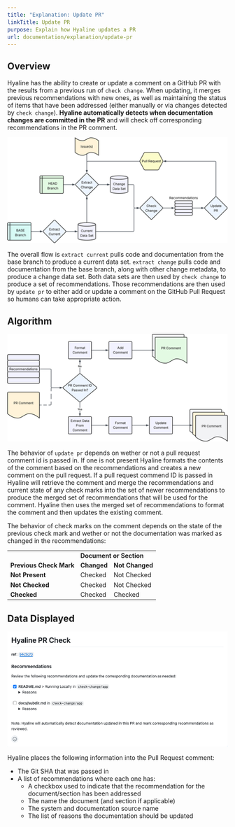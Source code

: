 ```yaml
---
title: "Explanation: Update PR"
linkTitle: Update PR
purpose: Explain how Hyaline updates a PR
url: documentation/explanation/update-pr
---
```

## Overview
Hyaline has the ability to create or update a comment on a GitHub PR with the results from a previous run of `check change`. When updating, it merges previous recommendations with new ones, as well as maintaining the status of items that have been addressed (either manually or via changes detected by `check change`). **Hyaline automatically detects when documentation changes are committed in the PR** and will check off corresponding recommendations in the PR comment.

![Overview](_img/update-pr-overview.svg)

The overall flow is `extract current` pulls code and documentation from the base branch to produce a current data set. `extract change` pulls code and documentation from the base branch, along with other change metadata, to produce a change data set. Both data sets are then used by `check change` to produce a set of recommendations. Those recommendations are then used by `update pr` to either add or update a comment on the GitHub Pull Request so humans can take appropriate action.

## Algorithm
![Algorithm](_img/update-pr-algorithm.svg)

The behavior of `update pr` depends on wether or not a pull request comment id is passed in. If one is not present Hyaline formats the contents of the comment based on the recommendations and creates a new comment on the pull request. If a pull request commend ID is passed in Hyaline will retrieve the comment and merge the recommendations and current state of any check marks into the set of newer recommendations to produce the merged set of recommendations that will be used for the comment. Hyaline then uses the merged set of recommendations to format the comment and then updates the existing comment.

The behavior of check marks on the comment depends on the state of the previous check mark and wether or not the documentation was marked as changed in the recommendations:

<table>
  <tr>
    <td></td>
    <td colspan="2"><b>Document or Section</b></td>
  </tr>
  <tr>
    <td><b>Previous Check Mark</b></td>
    <td><b>Changed</b></td>
    <td><b>Not Changed</b></td>
  </tr>
  <tr>
    <td><b>Not Present</b></td>
    <td>Checked</td>
    <td>Not Checked</td>
  </tr>
  <tr>
    <td><b>Not Checked</b></td>
    <td>Checked</td>
    <td>Not Checked</td>
  </tr>
  <tr>
    <td><b>Checked</b></td>
    <td>Checked</td>
    <td>Checked</td>
  </tr>
</table>

## Data Displayed
![Screenshot](_img/update-pr-screenshot.png)

Hyaline places the following information into the Pull Request comment:

* The Git SHA that was passed in
* A list of recommendations where each one has:
  * A checkbox used to indicate that the recommendation for the document/section has been addressed
  * The name the document (and section if applicable)
  * The system and documentation source name
  * The list of reasons the documentation should be updated